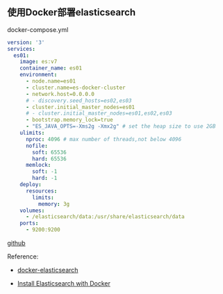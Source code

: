 ## 使用Docker部署elasticsearch

docker-compose.yml

```yml
version: '3'
services:
  es01:
    image: es:v7
    container_name: es01
    environment:
      - node.name=es01
      - cluster.name=es-docker-cluster
      - network.host=0.0.0.0
      # - discovery.seed_hosts=es02,es03
      - cluster.initial_master_nodes=es01
      # - cluster.initial_master_nodes=es01,es02,es03
      - bootstrap.memory_lock=true
      - "ES_JAVA_OPTS=-Xms2g -Xmx2g" # set the heap size to use 2GB
    ulimits:
      nproc: 4096 # max number of threads,not below 4096
      nofile:
        soft: 65536
        hard: 65536
      memlock:
        soft: -1
        hard: -1
    deploy:
      resources:
        limits:
          memory: 3g
    volumes:
      - /elasticsearch/data:/usr/share/elasticsearch/data
    ports:
      - 9200:9200
```

[github](https://github.com/jack5209/dockerfiles/tree/7.5/elasticsearch)

Reference:

- [docker-elasticsearch](https://github.com/elastic/dockerfiles/tree/7.5/elasticsearch)

- [Install Elasticsearch with Docker](https://www.elastic.co/guide/en/elasticsearch/reference/7.5/docker.html)
